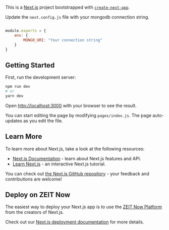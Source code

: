 This is a [Next.js](https://nextjs.org/) project bootstrapped with [`create-next-app`](https://github.com/zeit/next.js/tree/canary/packages/create-next-app).

Update the `next.config.js` file with your mongodb connection string.

```js

module.exports = {
    env: {
        MONGO_URI: "Your connection string"
    }
}

```

## Getting Started

First, run the development server:

```bash
npm run dev
# or
yarn dev
```

Open [http://localhost:3000](http://localhost:3000) with your browser to see the result.

You can start editing the page by modifying `pages/index.js`. The page auto-updates as you edit the file.

## Learn More

To learn more about Next.js, take a look at the following resources:

- [Next.js Documentation](https://nextjs.org/docs) - learn about Next.js features and API.
- [Learn Next.js](https://nextjs.org/learn) - an interactive Next.js tutorial.

You can check out [the Next.js GitHub repository](https://github.com/zeit/next.js/) - your feedback and contributions are welcome!

## Deploy on ZEIT Now

The easiest way to deploy your Next.js app is to use the [ZEIT Now Platform](https://zeit.co/import?utm_medium=default-template&filter=next.js&utm_source=create-next-app&utm_campaign=create-next-app-readme) from the creators of Next.js.

Check out our [Next.js deployment documentation](https://nextjs.org/docs/deployment) for more details.










<!-- 
import Link from 'next/link';
import fetch from 'isomorphic-unfetch';
import { Button, Card, Form, Checkbox } from 'semantic-ui-react';
// import { Form, Button, Row, Col, Card } from "react-bootstrap";

const Login = ({ notes }) => {
  return (
    <div className="notes-container">
      <h1>N</h1>
      <div>
      

      </div>
      {/* <div style={{ paddingLeft: '300px', paddingRight: '300px' }}>
        <Form>
          <Form.Field>
            <label>Name</label>
            <input placeholder='First Name' />
          </Form.Field>
          <Form.Field>
            <label>Email</label>
            <input placeholder='Last Name' />
          </Form.Field>
          <Form.Field>
            <label>Password</label>
            <input placeholder='Last Name' />
          </Form.Field>
          <Form.Field>
            <Checkbox label='I agree to the Terms and Conditions' />
          </Form.Field>
          <Button type='submit'>Submit</Button>
        </Form>
      </div> */}
     
      {/* <div className="grid wrapper">
        {notes.map(note => {
          return (
            <div key={note._id}>
              <Card>
                <Card.Content>
                  <Card.Header>
                    <Link href={`/${note._id}`}>
                      <a>{note.title}</a>
                    </Link>
                  </Card.Header>
                </Card.Content>
                <Card.Content extra>
                  <Link href={`/${note._id}`}>
                    <Button primary>View</Button>
                  </Link>
                  <Link href={`/${note._id}/edit`}>
                    <Button primary>Edit</Button>
                  </Link>
                </Card.Content>
              </Card>
            </div>
          )
        })}
      </div> */}
    </div>
  )
}

// getInitialProps from next.js function that would allow us to runs some code before the actuall component render out the page

// so this will we run server side 

Index.getInitialProps = async () => {
  const res = await fetch('http://localhost:3000/api/notes');
  const { data } = await res.json();

  return { notes: data }
}




export default Login; 



    // const createNote = async () => {
    //     console.log(form,';form',id)
    //     try {
    //         const res = await fetch('http://localhost:3000/api/notes', {
    //             method: 'POST',
    //             headers: {
    //                 "Accept": "application/json",
    //                 "Content-Type": "application/json"
    //             },
    //             // body: JSON.stringify(form)
    //         })
    //         const data = await res;
    //         console.log(data,'/////////')
    //         if(data.status == 201){
    //             setIsSubmitting(false)
    //         }
    //         // alert("Added")
    //         // router.push("/home");
    //     } catch (error) {
    //         console.log(error);
    //     }
    // }


    const handleCheck = (event) => {
        var updatedList = [...checked];
        if (event.target.checked) {
            updatedList = [...checked, event.target.value];
        } else {
            updatedList.splice(checked.indexOf(event.target.value), 1);
        }
        setChecked(updatedList);
    };
    var isChecked = (item) =>
        checked.includes(item) ? "checked-item" : "not-checked-item";
        


 {/* <div style={{ paddingTop: "40px" }}>
                        {userRecord.map((note, index) => {
                            // console.log(index,'note',note,'note')

                            return (
                                <div key={note._id} style={{ textAlign: "center", paddingLeft: "40px", paddingRight: "40px" }}>
                                    <input value={note.title} type="checkbox" onChange={handleCheck} />
                                    <span className={isChecked(note)}>{note.title}</span>
                                    <hr />
                                </div>
                            )
                        })}
                    </div> */}






















                    ////////////////////////////////////////////////////////////



import Link from 'next/link';
import { useState, useEffect } from 'react';
import fetch from 'isomorphic-unfetch';
import { Button, Form, Loader, Card } from 'semantic-ui-react';
import { useRouter } from 'next/router';
import { faPlus } from '@fortawesome/free-solid-svg-icons'
import { FontAwesomeIcon } from '@fortawesome/react-fontawesome'
import axios from 'axios';
import { faSearch } from '@fortawesome/free-solid-svg-icons';
import { faGripLinesVertical } from '@fortawesome/free-solid-svg-icons';

const NewNote = ({notes}) => {
    console.log(notes, 'noters')

    const [form, setForm] = useState({ title: '' });
    const [isSubmitting, setIsSubmitting] = useState(false);
    const [errors, setErrors] = useState({});
    // const [checked, setChecked] = useState([]);
    const router = useRouter();
    const [loginuser, setLoginUser] = useState('');
    const [userRecord, setUserRecord] = useState([]);
    const [togetNote, setGetNote] = useState('');
    const [addButton, setAddButton] = useState(false);
    const [searchButton, setSearchButton] = useState(false);
    const [logout, setLogout] = useState(false);
    const [freshRec, setFreshRec] = useState(false);
    const [searchValue, setSearchValue] = useState('');
    const Record = [];
    const [getNoteData,setGetNotesData] = useState([]);
    // var getUserId = localStorage.getItem('userId');
    useEffect(() => {
        getNote();
        console.log(togetNote, 'target node',getNoteData)
    }, [togetNote])

    useEffect(() => {
        console.log(notes, 'notes ++')
        const userId = localStorage.getItem('userId');
        if (!userId) {
            router.push("/");
        }
        if (userId) {
            router.push("/new");
        }

        const users = JSON.parse(localStorage.getItem('loginUserData'));
        console.log(users, 'get users')
        setLoginUser(users.email);
        const userLogin = users.email;
        console.log(userLogin, ' check user login')
        // createNote();
        if (togetNote) {
            console.log('**??***', togetNote)

            for (let i = 0; i < togetNote.length; i++) {
                console.log(togetNote[i].email, 'email togetNotessss', users.email)
                if (togetNote[i].email === users.email) {
                    console.log(' if loop')
                    Record.push(togetNote[i])
                    console.log('record ////', Record, 'length', Record.length)
                    setUserRecord(Record)
                    setFreshRec(true)

                    // setUserRecord(Record)
                }
            }
        }
    }, [errors, logout, freshRec])
  

    const getNote = async () => {
        axios.get('http://localhost:3000/api/notes')
          .then(function (response) {
            console.log(response.data.data,'get new function');
            setGetNotesData(response.data.data)
          })
          .catch(function (error) {
            console.log(error);
          })
         
        // const res = await axios.get('http://localhost:3000/api/notes');
        // console.log(res.data.data, 'res')
        // setGetNote(res.data.data)
    }
    // console.log(togetNote, 'togetnote')

    // console.log(loginuser, 'login user')
    // console.log(loginuser, 'login  ***** user', notes)
    // console.log(form, ';;;form', loginuser.length);


    const createNote = async () => {
        console.log(form.email, '??????', loginuser)
        axios.post("http://localhost:3000/api/notes", {
            title: form.title,
            email: loginuser
        })
            .then(function (response) {
                console.log(response, '>>', response.data.data._id);
                if (response.data.data) {

                    setIsSubmitting(false);
                    getNote();
                }
            })
            .catch(function (error) {
                console.log(error);
            });

    }

    const handleSubmit = (e) => {
        e.preventDefault();
        let errs = validate();
        setErrors(errs);
        createNote()
        setIsSubmitting(true);
    }

    const handleChange = (e) => {
        setForm({
            ...form,
            [e.target.name]: e.target.value
        })
    }

    const validate = () => {
        let err = {};

        if (!form.title) {
            err.title = 'Title is required';
        }

        return err;
    }

    function pulsButton() {
        setAddButton(true)
        setSearchButton(false)
    }

    function searchBut() {
        setSearchButton(true)
        setAddButton(false)
    }

    function logoutUser() {
        localStorage.removeItem("userId");
        setLogout(true)
    }

    function crossLine(event) {
        const element = event.target;
        element.classList.toggle("crossed-line");
    }

    console.log(userRecord.length, 'user lebn')
    return (
        <div className="form-container">
            <Link href="/new">
                <a className="create" onClick={logoutUser}>Logout</a>
            </Link>
            <div style={{ height: "200px", width: "600px" }}>
                <Card>
                    <h3 style={{ textAlign: 'center', paddingTop: '8px' }}>THINGS TO DO</h3>
                    <div>
                        {/* <input onChange={event => setSearchValue(event.target.value)} value={searchValue} type="text" placeholder="Enter product name to search..." style={{ width: '50%', height: '40px', fontSize: '16px' }}></input> */}
                        {/* {
                            isSubmitting
                                ? <Loader active inline='centered' />
                                :  */}

                        <Form onSubmit={handleSubmit}>
                            {addButton ? (<>
                                <Form.Input
                                    fluid
                                    error={errors.title ? { content: 'Please enter a title', pointing: 'below' } : null}
                                    label=''
                                    placeholder='Title'
                                    name='title'
                                    onChange={handleChange}
                                />
                            </>) : ""}
                            {searchButton ? (<>
                                <Form.Input
                                    fluid
                                    error={errors.title ? { content: 'Please enter a title', pointing: 'below' } : null}
                                    label=''
                                    placeholder='Search '
                                    // name='title'
                                    value={searchValue}
                                    onChange={event => setSearchValue(event.target.value)} value={searchValue}
                                />
                            </>) : ""}
                            {/* <Button type='submit'></Button> */}
                            {/* <Button type='submit'> <FontAwesomeIcon className="button11" icon={faPlus} /></Button> */}
                        </Form>
                        {/* } */}
                    </div>
                    <div style={{ paddingTop: "40px" }}>
                        {getNoteData.filter(product => {
                            if (!searchValue) { return true } else return product.title.toLowerCase().includes(searchValue.toLowerCase())
                        }).map((note, index) => {

                            return (
                                <div key={note._id} style={{ textAlign: "center", paddingLeft: "40px", paddingRight: "40px" }}>
                                    {note.email == loginuser ? (<>
                                    <input value={note.title} type="checkbox"/>
                                    <span onClick={crossLine}>{note.title}</span>
                                    <hr />
                                    </>):""}
                                </div>
                            )
                        })}
                    </div>

                    <div style={{ backgroundColor: '#F4FCE8' }}>
                        <Button style={{ backgroundColor: '#F4FCE8', fontSize: '10px' }} onClick={pulsButton}> <FontAwesomeIcon className="button11" icon={faPlus} /></Button>
                        <Button style={{ backgroundColor: '#F4FCE8', paddingLeft: '1px', fontSize: '10px' }} onClick={searchBut}> <FontAwesomeIcon className="button11" icon={faSearch} /></Button>
                        <Button style={{ backgroundColor: '#F4FCE8', paddingLeft: '1px', fontSize: '10px' }}> <FontAwesomeIcon className="button11" icon={faGripLinesVertical} /></Button>
                        <span style={{ backgroundColor: '#F4FCE8', paddingLeft: '9px', fontSize: '10px' }}>{userRecord.length} items Left</span>
                        <Button style={{ backgroundColor: '#F4FCE8', paddingLeft: '250px', fontSize: '10px' }}>All</Button>
                        <Button style={{ backgroundColor: '#F4FCE8', paddingLeft: '2px', fontSize: '10px' }}>Active</Button>
                        <Button style={{ backgroundColor: '#F4FCE8', paddingLeft: '2px', fontSize: '10px' }}>Completed</Button>

                    </div>
                    {/* <Button type='submit'> <FontAwesomeIcon className="button11" icon={faPlus} /></Button> */}

                </Card>
            </div>
        </div>
    )
}


NewNote.getInitialProps = async () => {
    // const userId = localStorage.getItem('userId');
    console.log('77777777777777')
    const res = await fetch('http://localhost:3000/api/notes');
    const { data } = await res.json();
    console.log(data, 'getInitialProps')

    return { notes: data }
}

export default NewNote;













//////////////////////////////////////////////


if (notes) {
    console.log('**??***', notes)

    for (let i = 0; i < notes.length; i++) {
        console.log(notes[i].email, 'email notesssss',users.email)
        if (notes[i].email === users.email) {
            console.log(' if loop')
            Record.push(notes[i])
            console.log('record ////', Record, 'length', Record.length)
            setUserRecord(Record)
            setFreshRec(true)

            // setUserRecord(Record)
        }
    }
}










///////////////////////////////////////
import Link from 'next/link';
import { useState, useEffect } from 'react';
import fetch from 'isomorphic-unfetch';
import { Button, Form, Loader, Card } from 'semantic-ui-react';
import { useRouter } from 'next/router';
import { faPlus } from '@fortawesome/free-solid-svg-icons'
import { FontAwesomeIcon } from '@fortawesome/react-fontawesome'
import axios from 'axios';
import { faSearch } from '@fortawesome/free-solid-svg-icons';
import { faGripLinesVertical } from '@fortawesome/free-solid-svg-icons';

const NewNote = ({ notes }) => {
    console.log(notes, 'noters')

    const [form, setForm] = useState({ title: '' });
    const [isSubmitting, setIsSubmitting] = useState(false);
    const [errors, setErrors] = useState({});
    const [checked, setChecked] = useState([]);
    const router = useRouter();
    const [loginuser, setLoginUser] = useState('');
    const [userRecord, setUserRecord] = useState([]);
    const [togetNote, setGetNote] = useState([]);
    const [addButton, setAddButton] = useState(false);
    const [searchButton, setSearchButton] = useState(false);
    const [logout, setLogout] = useState(false);
    const [freshRec, setFreshRec] = useState(false);
    const [searchValue, setSearchValue] = useState('');
    const Record = [];

    useEffect(() => {
        console.log(notes,'notes ++')
        const userId = localStorage.getItem('userId');
        if (!userId) {
            router.push("/");
        }
        if (userId) {
            router.push("/new");
        }
        // getNote()
        const users = JSON.parse(localStorage.getItem('loginUserData'));
        console.log(users, 'get users')
        setLoginUser(users.email);
        const userLogin = users.email;
        console.log(userLogin,' check user login')
        // createNote();
        if (notes) {
            console.log('**??***', notes)

            for (let i = 0; i < notes.length; i++) {
                console.log(notes[i].email, 'email notesssss',users.email)
                if (notes[i].email === users.email) {
                    console.log(' if loop')
                    Record.push(notes[i])
                    console.log('record ////', Record, 'length', Record.length)
                    setUserRecord(Record)
                    setFreshRec(true)

                    // setUserRecord(Record)
                }
            }
        }
    }, [errors,logout,freshRec])


    // const getNote = async () => {
    //     const res = await axios.get('http://localhost:3000/api/notes');
    //     console.log(res.data.data, 'res')
    //     setGetNote(res.data.data)
    // }
    // console.log(togetNote, 'togetnote')

    // console.log(loginuser, 'login user')
    // console.log(loginuser, 'login  ***** user', notes)
    // console.log(form, ';;;form', loginuser.length);


    const createNote = async () => {
        console.log(form.email, '??????', loginuser)
        axios.post("http://localhost:3000/api/notes", {
            title: form.title,
            email: loginuser
        })
            .then(function (response) {
                console.log(response, '>>', response.data.data._id);
                if (response.data.data) {

                    setIsSubmitting(false);
                }
            })
            .catch(function (error) {
                console.log(error);
            });
    }



    const handleSubmit = (e) => {
        e.preventDefault();
        let errs = validate();
        setErrors(errs);
        createNote()
        setIsSubmitting(true);
    }

    const handleChange = (e) => {
        setForm({
            ...form,
            [e.target.name]: e.target.value
        })
    }

    const validate = () => {
        let err = {};

        if (!form.title) {
            err.title = 'Title is required';
        }

        return err;
    }

    function pulsButton() {
        setAddButton(true)
        setSearchButton(false)
    }

    function searchBut() {
        setSearchButton(true)
        setAddButton(false)
    }

    function logoutUser() {
        localStorage.removeItem("userId");
        setLogout(true)
      }

      function crossLine(event) {
        const element = event.target;
        element.classList.toggle("crossed-line");
      }

    console.log(userRecord.length, 'user lebn')
    return (
        <div className="form-container">
             <Link href="/new">
            <a className="create" onClick={logoutUser}>Logout</a>
        </Link>
            <div style={{ height: "200px", width: "600px" }}>
                <Card>
                    <h3 style={{ textAlign: 'center', paddingTop: '8px' }}>THINGS TO DO</h3>
                    <div>
                        {/* <input onChange={event => setSearchValue(event.target.value)} value={searchValue} type="text" placeholder="Enter product name to search..." style={{ width: '50%', height: '40px', fontSize: '16px' }}></input> */}
                        {/* {
                            isSubmitting
                                ? <Loader active inline='centered' />
                                :  */}

                        <Form onSubmit={handleSubmit}>
                            {addButton ? (<>
                                <Form.Input
                                    fluid
                                    error={errors.title ? { content: 'Please enter a title', pointing: 'below' } : null}
                                    label=''
                                    placeholder='Title'
                                    name='title'
                                    onChange={handleChange}
                                />
                            </>) : ""}
                            {searchButton ? (<>
                                <Form.Input
                                    fluid
                                    error={errors.title ? { content: 'Please enter a title', pointing: 'below' } : null}
                                    label=''
                                    placeholder='Search '
                                    // name='title'
                                    value={searchValue}
                                    onChange={event => setSearchValue(event.target.value)} value={searchValue}
                                />
                            </>) : ""}
                            {/* <Form.Input
                                        fluid
                                        error={errors.title ? { content: 'Please enter a title', pointing: 'below' } : null}
                                        label=''
                                        placeholder='Title'
                                        name='title'
                                        onChange={handleChange}
                                    /> */}
                            {/* <Button type='submit'></Button> */}
                            {/* <Button type='submit'> <FontAwesomeIcon className="button11" icon={faPlus} /></Button> */}
                        </Form>
                        {/* } */}
                    </div>
                    <div style={{ paddingTop: "40px" }}>
                        {userRecord.filter(product => {
                            if (!searchValue) { return true } else return product.title.toLowerCase().includes(searchValue.toLowerCase())
                        }).map((note, index) => {

                            return (
                                <div key={note._id} style={{ textAlign: "center", paddingLeft: "40px", paddingRight: "40px" }}>
                                    {/* <input value={note.title} type="checkbox" onChange={handleCheck} /> */}
                                    <span onClick={crossLine}>{note.title}</span>
                                    {/* <span className={isChecked(note)}>{note.title}</span> */}
                                    <hr />
                                </div>
                            )
                        })}
                    </div>
                   
                    <div style={{ backgroundColor: '#F4FCE8' }}>
                        <Button style={{ backgroundColor: '#F4FCE8', fontSize: '10px' }} onClick={pulsButton}> <FontAwesomeIcon className="button11" icon={faPlus} /></Button>
                        <Button style={{ backgroundColor: '#F4FCE8', paddingLeft: '1px', fontSize: '10px'  }} onClick={searchBut}> <FontAwesomeIcon className="button11" icon={faSearch} /></Button>
                        <Button style={{ backgroundColor: '#F4FCE8', paddingLeft: '1px', fontSize: '10px' }}> <FontAwesomeIcon className="button11" icon={faGripLinesVertical} /></Button>
                        <span style={{ backgroundColor: '#F4FCE8', paddingLeft: '9px', fontSize: '10px' }}>{userRecord.length} items Left</span>
                        <Button style={{ backgroundColor: '#F4FCE8', paddingLeft: '250px', fontSize: '10px' }}>All</Button>
                        <Button style={{ backgroundColor: '#F4FCE8', paddingLeft: '2px', fontSize: '10px' }}>Active</Button>
                        <Button style={{ backgroundColor: '#F4FCE8', paddingLeft: '2px', fontSize: '10px' }}>Completed</Button>

                    </div>
                    {/* <Button type='submit'> <FontAwesomeIcon className="button11" icon={faPlus} /></Button> */}

                </Card>
            </div>
        </div>
    )
}


NewNote.getInitialProps = async () => {
    const res = await fetch('http://localhost:3000/api/notes');
    const { data } = await res.json();
    console.log(data, 'getInitialProps')

    return { notes: data }
}

export default NewNote;





-->